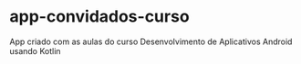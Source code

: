 # app-convidados-curso
App criado com as aulas do curso Desenvolvimento de Aplicativos Android usando Kotlin

